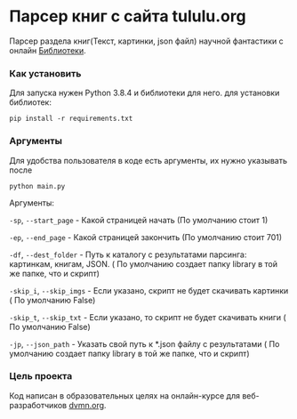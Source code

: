 # Парсер книг с сайта tululu.org

Парсер раздела книг(Текст, картинки, json файл) научной фантастики с онлайн [Библиотеки](http://tululu.org).

### Как установить

Для запуска нужен Python 3.8.4 и библиотеки для него.
для установки библиотек:
```
pip install -r requirements.txt
```

### Аргументы

Для удобства пользователя в коде есть аргументы, их нужно указывать после 
```
python main.py
```

Аргументы:

`-sp`, `--start_page` - Какой страницей начать (По умолчанию стоит 1)

`-ep`, `--end_page` - Какой страницей закончить (По умолчанию стоит 701)

`-df`, `--dest_folder` - Путь к каталогу с результатами парсинга: картинкам, книгам, JSON. ( По умолчанию создает папку library в той же папке, что и скрипт)

`-skip_i`, `--skip_imgs` - Если указано, скрипт не будет скачивать картинки ( По умолчанию False)

`-skip_t`, `--skip_txt` - Если указано, то скрипт не будет скачивать книги ( По умолчанию False)

`-jp`, `--json_path` - Указать свой путь к *.json файлу с результатами ( По умолчанию создает папку library в той же папке, что и скрипт)

### Цель проекта

Код написан в образовательных целях на онлайн-курсе для веб-разработчиков [dvmn.org](https://dvmn.org/).

